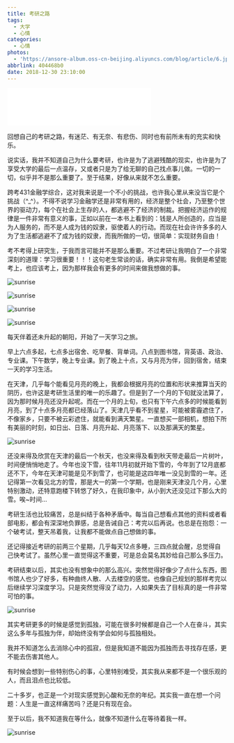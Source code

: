 ```yaml
---
title: 考研之路
tags:
  - 大学
  - 心情
categories:
  - 心情
photos:
  - 'https://ansore-album.oss-cn-beijing.aliyuncs.com/blog/article/6.jpg'
abbrlink: 404468b0
date: 2018-12-30 23:10:00
---
```


<iframe frameborder="no" border="0" marginwidth="0" marginheight="0" width=330 height=86 src="//music.163.com/outchain/player?type=2&id=1817328&auto=0&height=66"></iframe>

回想自己的考研之路，有迷茫、有无奈、有悲伤、同时也有前所未有的充实和快乐。

说实话，我并不知道自己为什么要考研，也许是为了逃避残酷的现实，也许是为了享受大学的最后一点温存，又或者只是为了给无聊的自己找点事儿做。一切的一切，似乎并不是那么重要了。至于结果，好像从来就不怎么重要。

跨考431金融学综合，这对我来说是一个不小的挑战，也许我心里从来没当它是个挑战（^\_^）。不得不说学习金融学还是非常有用的，经济是整个社会，乃至整个世界的驱动力，每个在社会上生存的人，都逃避不了经济的制裁。把握经济运作的规律是一件非常有意义的事，正如以前在一本书上看到的：钱是人所创造的，应当是为人服务的，而不是人成为钱的奴隶，驱使着人的行动。而现在社会许许多多的人为了生活都逃避不了成为钱的奴隶，而我所做的一切，很简单：实现财务自由！

考不考得上研究生，于我而言可能并不是那么重要。不过考研让我明白了一个非常深刻的道理：学习很重要！！！这句老生常谈的话，确实非常有用。我倒是希望能考上，也应该考上，因为那样我会有更多的时间来做我想做的事。

![sunrise](/images/causerie/sunrise1.jpg)

![sunrise](/images/causerie/sunrise2.jpg)

![sunrise](/images/causerie/sunrise3.jpg)

![sunrise](/images/causerie/sunrise4.jpg)

每天伴着还未升起的朝阳，开始了一天学习之旅。

早上六点多起，七点多出宿舍、吃早餐、背单词。八点到图书馆，背英语、政治、专业课。下午数学，晚上专业课。到了晚上十点，又与月亮为伴，回到宿舍，结束一天的学习生活。

在天津，几乎每个能看见月亮的晚上，我都会根据月亮的位置和形状来推算当天的阴历，也许这是考研生活里的唯一的乐趣了。但是到了一个月的下旬就没法算了，因为那时候月亮还没升起呢。而在一个月的上旬，也只有下午六点多的时候能看到月亮，到了十点多月亮都已经落山了。天津几乎看不到星星，可能被雾霾遮住了，不像家乡，只要不被云彩遮住，就能看到满天繁星。一直想买一部相机，想拍下所有美丽的时刻，如日出、日落、月亮升起、月亮落下、以及那满天的繁星。

![sunrise](/images/causerie/autumn.jpg)

还没来得及欣赏在天津的最后一个秋天，也没来得及看到秋天带走最后一片树叶，时间便悄悄地走了。今年也没下雪，往年11月初就开始下雪的，今年到了12月底都还不下，今年在天津可能是见不到雪了，也可能是这四年唯一没见到雪的一年。还记得第一次看见北方的雪，那是大一的第一个学期，也是刚来天津没几个月，心里特别激动，还特意跑楼下转悠了好久，在我印象中，从小到大还没见过下那么大的雪。唉~时间…

考研生活也比较痛苦，总是纠结于各种矛盾中。每当自己想看点其他的资料或者看部电影，都会有深深地负罪感，总是告诫自己：考完以后再说。也总是在抱怨：一个破考试，整天吊着我，让我都不能做点自己想做的事。

还记得接近考研的前两三个星期，几乎每天12点多睡，三四点就会醒，总觉得自己快考试了。虽然心里一直觉得这不重要，可是总会莫名其妙给自己那么多压力。

考研结束以后，其实也没有想象中的那么高兴。突然觉得好像少了点什么东西，图书馆人也少了好多，有种曲终人散、人去楼空的感觉。也像自己规划的那样考完以后继续学习深度学习。只是突然觉得没了动力，人如果失去了目标真的是一件非常可怕的事。

![sunrise](/images/causerie/one.jpg)

其实考研更多的时候是感觉到孤独，可能在很多时候都是自己一个人在奋斗，其实这么多年与孤独为伴，却始终没有学会如何与孤独相处。

我并不知道怎么去消除心中的孤寂，但是我知道不能因为孤独而去寻找存在感，更不能去伤害其他人。

有时候会想到一些特别伤心的事，心里特别难受，其实我从来都不是一个很乐观的人，而且泪点也比较低。

二十多岁，也正是一个对现实感觉到心酸和无奈的年纪。其实我一直在想一个问题：人生是一直这样痛苦吗？还是只有现在会。

至于以后，我不知道我在等什么，就像不知道什么在等待着我一样。

![sunrise](/images/causerie/sunrise5.jpg)
